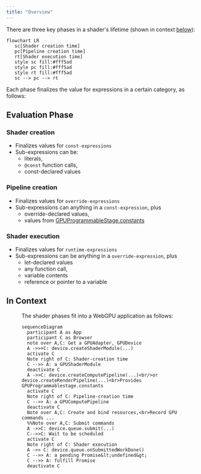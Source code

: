 ```yaml
---
title: "Overview"
---
```


There are three key phases in a shader's lifetime (shown in context <a href="#in-context">below</a>):

```mermaid
flowchart LR
   sc[Shader creation time]
   pc[Pipeline creation time]
   rt[Shader execution time]
   style sc fill:#fff5ad
   style pc fill:#fff5ad
   style rt fill:#fff5ad
   sc --> pc --> rt
```

Each phase finalizes the value for expressions in a certain category, as follows:

## Evaluation Phase
### Shader creation
* Finalizes values for `const-expressions`
* Sub-expressions can be:
  * literals,
  * `@const` function calls,
  * const-declared values

### Pipeline creation
* Finalizes values for `override-expressions`
* Sub-expressions can anything in a `const-expression`, plus
  * override-declared values,
  * values from [GPUProgrammableStage.constants](https://gpuweb.github.io/gpuweb/#dom-gpuprogrammablestage-constants)

### Shader execution
* Finalizes values for `runtime-expressions`
* Sub-expressions can be anything in a `override-expression`, plus
  * let-declared values
  * any function call,
  * variable contents
  * reference or pointer to a variable


## In Context
<figure>

The shader phases fit into a WebGPU application as follows:

```mermaid
sequenceDiagram
  participant A as App
  participant C as Browser
  note over A,C: Get a GPUAdapter, GPUDevice
  A ->>+C: device.createShaderModule(...)
  activate C
  Note right of C: Shader-creation time
  C -->> A: a GPUShaderModule
  deactivate C
  A ->>C: device.createComputePipeline(...)<br/>or device.createRenderPipeline(...)<br>Provides GPUProgrammablestage.constants
  activate C
  Note right of C: Pipeline-creation time
  C -->> A: a GPUComputePipeline
  deactivate C
  Note over A,C: Create and bind resources,<br>Record GPU commands ...
  %%Note over A,C: Submit commands
  A ->>C: device.queue.submit(...)
  C-->>C: Wait to be scheduled
  activate C
  Note right of C: Shader execution
  A ->> C: device.queue.onSubmittedWorkDone()
  C -->> A: a pending Promise&lt;undefined&gt;
  C -->> A: fulfill Promise
  deactivate C
```

</figure>
